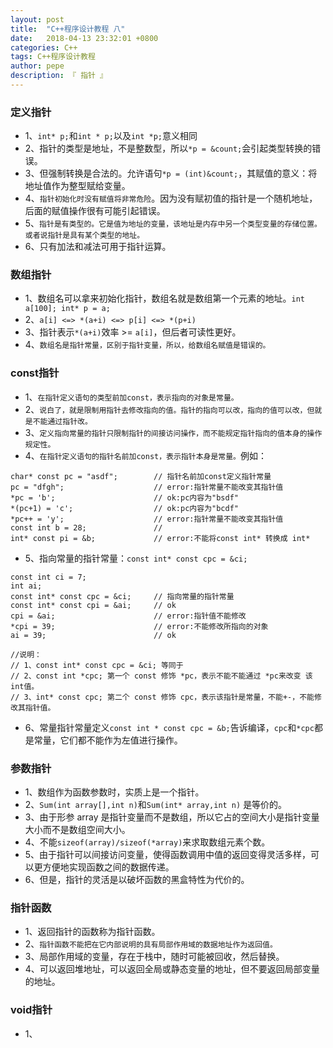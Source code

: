 ```yaml
---
layout: post
title:  "C++程序设计教程 八"
date:   2018-04-13 23:32:01 +0800
categories: C++
tags: C++程序设计教程
author: pepe
description: 『 指针 』
---
```

### **定义指针**

* 1、`int* p;`和`int * p;`以及`int *p;`意义相同
* 2、指针的类型是地址，不是整数型，所以`*p = &count;`会引起类型转换的错误。
* 3、但强制转换是合法的。允许语句`*p = (int)&count;`，其赋值的意义：将地址值作为整型赋给变量。
* 4、`指针初始化时没有赋值将非常危险`。因为没有赋初值的指针是一个随机地址，后面的赋值操作很有可能引起错误。
* 5、`指针是有类型的。它是值为地址的变量，该地址是内存中另一个类型变量的存储位置。或者说指针是具有某个类型的地址。`
* 6、只有加法和减法可用于指针运算。

### **数组指针**

* 1、数组名可以拿来初始化指针，数组名就是数组第一个元素的地址。`int a[100]; int* p = a;`
* 2、`a[i] <=> *(a+i) <=> p[i] <=> *(p+i)`
* 3、指针表示`*(a+i)`效率 >= `a[i]`，但后者可读性更好。
* 4、`数组名是指针常量，区别于指针变量，所以，给数组名赋值是错误的。`


### **const指针**

* 1、`在指针定义语句的类型前加const，表示指向的对象是常量。`
* 2、`说白了，就是限制用指针去修改指向的值。指针的指向可以改，指向的值可以改，但就是不能通过指针改。`
* 3、`定义指向常量的指针只限制指针的间接访问操作，而不能规定指针指向的值本身的操作规定性。`
* 4、`在指针定义语句的指针名前加const，表示指针本身是常量。`例如：

```
char* const pc = "asdf";        // 指针名前加const定义指针常量   
pc = "dfgh";                    // error:指针常量不能改变其指针值
*pc = 'b';                      // ok:pc内容为"bsdf"
*(pc+1) = 'c';                  // ok:pc内容为"bcdf"
*pc++ = 'y';                    // error:指针常量不能改变其指针值
const int b = 28;               // 
int* const pi = &b;             // error:不能将const int* 转换成 int*
```

* 5、指向常量的指针常量：`const int* const cpc = &ci;`

```
const int ci = 7;
int ai;
const int* const cpc = &ci;     // 指向常量的指针常量
const int* const cpi = &ai;     // ok
cpi = &ai;                      // error:指针值不能修改
*cpi = 39;                      // error:不能修改所指向的对象
ai = 39;                        // ok

//说明：
// 1、const int* const cpc = &ci; 等同于 
// 2、const int *cpc; 第一个 const 修饰 *pc，表示不能不能通过 *pc来改变 该 int值。
// 3、int* const cpc; 第二个 const 修饰 cpc，表示该指针是常量，不能+-，不能修改其指针值。
```

* 6、常量指针常量定义`const int * const cpc = &b;`告诉编译，`cpc`和`*cpc`都是常量，它们都不能作为左值进行操作。 

### **参数指针**

* 1、数组作为函数参数时，实质上是一个指针。
* 2、`Sum(int array[],int n)`和`Sum(int* array,int n)` 是等价的。
* 3、由于形参 array 是指针变量而不是数组，所以它占的空间大小是指针变量大小而不是数组空间大小。
* 4、不能`sizeof(array)/sizeof(*array)`来求取数组元素个数。
* 5、由于指针可以间接访问变量，使得函数调用中值的返回变得灵活多样，可以更方便地实现函数之间的数据传递。
* 6、但是，指针的灵活是以破坏函数的黑盒特性为代价的。

### **指针函数**

* 1、返回指针的函数称为指针函数。
* 2、`指针函数不能把在它内部说明的具有局部作用域的数据地址作为返回值。`
* 3、局部作用域的变量，存在于栈中，随时可能被回收，然后替换。
* 4、可以返回堆地址，可以返回全局或静态变量的地址，但不要返回局部变量的地址。

### **void指针**

* 1、







